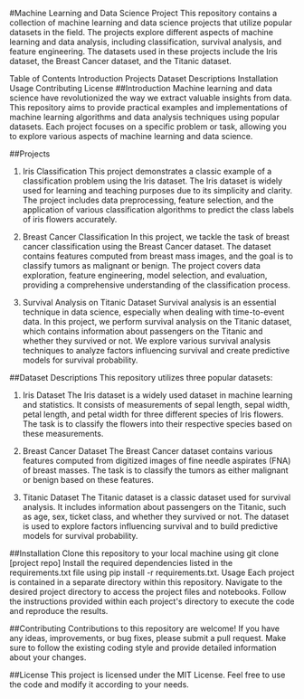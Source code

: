 #Machine Learning and Data Science Project
This repository contains a collection of machine learning and data science projects that utilize popular datasets in the field. The projects explore different aspects of machine learning and data analysis, including classification, survival analysis, and feature engineering. The datasets used in these projects include the Iris dataset, the Breast Cancer dataset, and the Titanic dataset.

Table of Contents
Introduction
Projects
Dataset Descriptions
Installation
Usage
Contributing
License
##Introduction
Machine learning and data science have revolutionized the way we extract valuable insights from data. This repository aims to provide practical examples and implementations of machine learning algorithms and data analysis techniques using popular datasets. Each project focuses on a specific problem or task, allowing you to explore various aspects of machine learning and data science.

##Projects
1. Iris Classification
This project demonstrates a classic example of a classification problem using the Iris dataset. The Iris dataset is widely used for learning and teaching purposes due to its simplicity and clarity. The project includes data preprocessing, feature selection, and the application of various classification algorithms to predict the class labels of iris flowers accurately.

2. Breast Cancer Classification
In this project, we tackle the task of breast cancer classification using the Breast Cancer dataset. The dataset contains features computed from breast mass images, and the goal is to classify tumors as malignant or benign. The project covers data exploration, feature engineering, model selection, and evaluation, providing a comprehensive understanding of the classification process.

3. Survival Analysis on Titanic Dataset
Survival analysis is an essential technique in data science, especially when dealing with time-to-event data. In this project, we perform survival analysis on the Titanic dataset, which contains information about passengers on the Titanic and whether they survived or not. We explore various survival analysis techniques to analyze factors influencing survival and create predictive models for survival probability.

##Dataset Descriptions
This repository utilizes three popular datasets:

1. Iris Dataset
The Iris dataset is a widely used dataset in machine learning and statistics. It consists of measurements of sepal length, sepal width, petal length, and petal width for three different species of Iris flowers. The task is to classify the flowers into their respective species based on these measurements.

2. Breast Cancer Dataset
The Breast Cancer dataset contains various features computed from digitized images of fine needle aspirates (FNA) of breast masses. The task is to classify the tumors as either malignant or benign based on these features.

3. Titanic Dataset
The Titanic dataset is a classic dataset used for survival analysis. It includes information about passengers on the Titanic, such as age, sex, ticket class, and whether they survived or not. The dataset is used to explore factors influencing survival and to build predictive models for survival probability.

##Installation
Clone this repository to your local machine using git clone [project repo]
Install the required dependencies listed in the requirements.txt file using pip install -r requirements.txt.
Usage
Each project is contained in a separate directory within this repository. Navigate to the desired project directory to access the project files and notebooks. Follow the instructions provided within each project's directory to execute the code and reproduce the results.

##Contributing
Contributions to this repository are welcome! If you have any ideas, improvements, or bug fixes, please submit a pull request. Make sure to follow the existing coding style and provide detailed information about your changes.

##License
This project is licensed under the MIT License. Feel free to use the code and modify it according to your needs.
